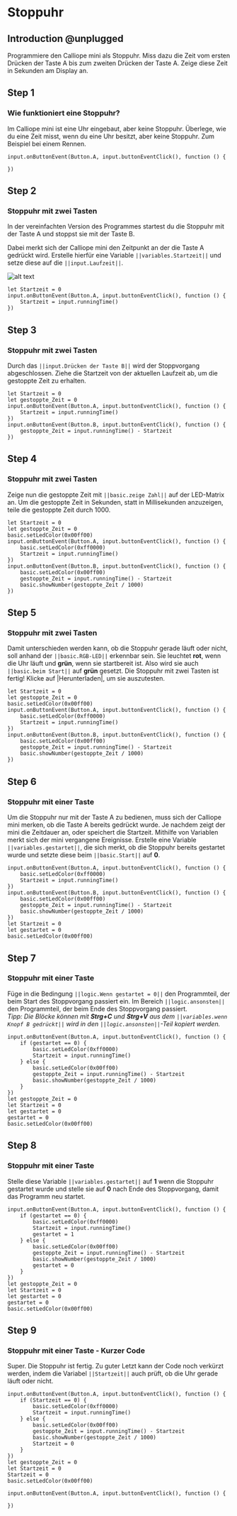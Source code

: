 # Stoppuhr

## Introduction @unplugged

Programmiere den Calliope mini als Stoppuhr. 
Miss dazu die Zeit vom ersten Drücken der Taste A bis zum zweiten Drücken der Taste A. 
Zeige diese Zeit in Sekunden am Display an.

## Step 1

### Wie funktioniert eine Stoppuhr?

Im Calliope mini ist eine Uhr eingebaut, aber keine Stoppuhr. 
Überlege, wie du eine Zeit misst, wenn du eine Uhr besitzt, aber keine Stoppuhr. 
Zum Beispiel bei einem Rennen.

```blocks
input.onButtonEvent(Button.A, input.buttonEventClick(), function () {
	
})
```
## Step 2

### Stoppuhr mit zwei Tasten

In der vereinfachten Version des Programmes
 startest du die Stoppuhr mit der Taste A und stoppst sie mit der Taste B.

Dabei merkt sich der Calliope mini den Zeitpunkt an der die Taste A gedrückt wird. 
Erstelle hierfür eine Variable ``||variables.Startzeit||`` und setze diese auf die ``||input.Laufzeit||``.

![alt text](https://raw.githubusercontent.com/jasperp92/makecode-tutorials/master/assets/images/variablen.gif)

```blocks
let Startzeit = 0
input.onButtonEvent(Button.A, input.buttonEventClick(), function () {
    Startzeit = input.runningTime()
})
```

## Step 3

### Stoppuhr mit zwei Tasten

Durch das ``||input.Drücken der Taste B||`` wird der Stoppvorgang abgeschlossen. 
Ziehe die Startzeit von der aktuellen Laufzeit ab, um die gestoppte Zeit zu erhalten. 

```blocks
let Startzeit = 0
let gestoppte_Zeit = 0
input.onButtonEvent(Button.A, input.buttonEventClick(), function () {
    Startzeit = input.runningTime()
})
input.onButtonEvent(Button.B, input.buttonEventClick(), function () {
    gestoppte_Zeit = input.runningTime() - Startzeit
})
```

## Step 4

### Stoppuhr mit zwei Tasten

Zeige nun die gestoppte Zeit mit ``||basic.zeige Zahl||`` auf der LED-Matrix an.
Um die gestoppte Zeit in Sekunden, statt in Millisekunden anzuzeigen, teile die gestoppte Zeit durch 1000.

```blocks
let Startzeit = 0
let gestoppte_Zeit = 0
basic.setLedColor(0x00ff00)
input.onButtonEvent(Button.A, input.buttonEventClick(), function () {
    basic.setLedColor(0xff0000)
    Startzeit = input.runningTime()
})
input.onButtonEvent(Button.B, input.buttonEventClick(), function () {
    basic.setLedColor(0x00ff00)
    gestoppte_Zeit = input.runningTime() - Startzeit
    basic.showNumber(gestoppte_Zeit / 1000)
})
```

## Step 5

### Stoppuhr mit zwei Tasten

Damit unterschieden werden kann, ob die Stoppuhr gerade läuft oder nicht, soll 
anhand der ``||basic.RGB-LED||`` erkennbar sein. Sie leuchtet **rot**, wenn die Uhr läuft und **grün**, wenn sie startbereit ist.
Also wird sie auch ``||basic.beim Start||`` auf **grün** gesetzt.
Die Stoppuhr mit zwei Tasten ist fertig! Klicke auf |Herunterladen|, um sie auszutesten.

```blocks
let Startzeit = 0
let gestoppte_Zeit = 0
basic.setLedColor(0x00ff00)
input.onButtonEvent(Button.A, input.buttonEventClick(), function () {
    basic.setLedColor(0xff0000)
    Startzeit = input.runningTime()
})
input.onButtonEvent(Button.B, input.buttonEventClick(), function () {
    basic.setLedColor(0x00ff00)
    gestoppte_Zeit = input.runningTime() - Startzeit
    basic.showNumber(gestoppte_Zeit / 1000)
})
```

## Step 6

### Stoppuhr mit einer Taste

Um die Stoppuhr nur mit der Taste A zu bedienen, muss sich der Calliope mini merken,
 ob die Taste A bereits gedrückt wurde. Je nachdem zeigt der mini
  die Zeitdauer an, oder speichert die Startzeit. Mithilfe von Variablen
   merkt sich der mini vergangene Ereignisse. 
   Erstelle eine Variable ``||variables.gestartet||``, die sich merkt, 
   ob die Stoppuhr bereits gestartet wurde und setzte diese beim ``||basic.Start||`` auf **0**.

```blocks
input.onButtonEvent(Button.A, input.buttonEventClick(), function () {
    basic.setLedColor(0xff0000)
    Startzeit = input.runningTime()
})
input.onButtonEvent(Button.B, input.buttonEventClick(), function () {
    basic.setLedColor(0x00ff00)
    gestoppte_Zeit = input.runningTime() - Startzeit
    basic.showNumber(gestoppte_Zeit / 1000)
})
let Startzeit = 0
let gestartet = 0
basic.setLedColor(0x00ff00)
```

## Step 7

### Stoppuhr mit einer Taste

Füge in die Bedingung ``||logic.Wenn gestartet = 0||`` den Programmteil, 
der beim Start des Stoppvorgang passiert ein. 
Im Bereich ``||logic.ansonsten||`` den Programmteil, der beim Ende des Stoppvorgang passiert.  
*Tipp: Die Blöcke können mit **Strg+C** und **Strg+V** aus dem ``||variables.wenn Knopf B gedrückt||`` wird in den ``||logic.ansonsten||``-Teil kopiert werden.* 

```blocks
input.onButtonEvent(Button.A, input.buttonEventClick(), function () {
    if (gestartet == 0) {
        basic.setLedColor(0xff0000)
        Startzeit = input.runningTime()
    } else {
        basic.setLedColor(0x00ff00)
        gestoppte_Zeit = input.runningTime() - Startzeit
        basic.showNumber(gestoppte_Zeit / 1000)
    }
})
let gestoppte_Zeit = 0
let Startzeit = 0
let gestartet = 0
gestartet = 0
basic.setLedColor(0x00ff00)
```

## Step 8

### Stoppuhr mit einer Taste

Stelle diese Variable ``||variables.gestartet||`` auf **1** wenn die Stoppuhr 
 gestartet wurde und stelle sie auf **0** 
nach Ende des Stoppvorgang, damit das Programm neu startet.

```blocks
input.onButtonEvent(Button.A, input.buttonEventClick(), function () {
    if (gestartet == 0) {
        basic.setLedColor(0xff0000)
        Startzeit = input.runningTime()
        gestartet = 1
    } else {
        basic.setLedColor(0x00ff00)
        gestoppte_Zeit = input.runningTime() - Startzeit
        basic.showNumber(gestoppte_Zeit / 1000)
        gestartet = 0
    }
})
let gestoppte_Zeit = 0
let Startzeit = 0
let gestartet = 0
gestartet = 0
basic.setLedColor(0x00ff00)
```

## Step 9

### Stoppuhr mit einer Taste  - Kurzer Code

Super. Die Stoppuhr ist fertig. Zu guter Letzt kann der Code noch verkürzt werden, 
indem die Variabel ``||Startzeit||`` auch prüft, ob die Uhr gerade läuft oder nicht.

```blocks
input.onButtonEvent(Button.A, input.buttonEventClick(), function () {
    if (Startzeit == 0) {
        basic.setLedColor(0xff0000)
        Startzeit = input.runningTime()
    } else {
        basic.setLedColor(0x00ff00)
        gestoppte_Zeit = input.runningTime() - Startzeit
        basic.showNumber(gestoppte_Zeit / 1000)
        Startzeit = 0
    }
})
let gestoppte_Zeit = 0
let Startzeit = 0
Startzeit = 0
basic.setLedColor(0x00ff00)
```

```template
input.onButtonEvent(Button.A, input.buttonEventClick(), function () {
	
})

```

